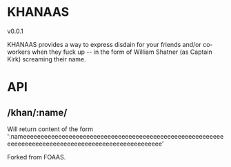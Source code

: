 # KHANAAS

v0.0.1

KHANAAS provides a way to express disdain for your friends and/or co-workers when they fuck up -- in the form of William Shatner (as Captain Kirk) screaming their name.

# API

## /khan/:name/

Will return content of the form ':nameeeeeeeeeeeeeeeeeeeeeeeeeeeeeeeeeeeeeeeeeeeeeeeeeeeeeeeeeeeeeeeeeeeeeeeeeeeeeeeeeeeeeeeeeeeeeeeeeeeee'

Forked from FOAAS.
